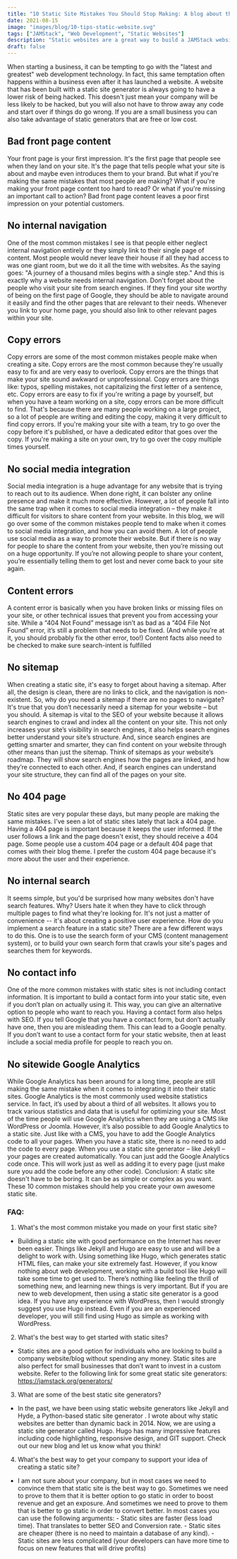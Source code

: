 ```yaml
---
title: "10 Static Site Mistakes You Should Stop Making: A blog about the common mistakes people make when creating static sites."
date: 2021-08-15
image: "images/blog/10-tips-static-website.svg"
tags: ["JAMStack", "Web Development", "Static Websites"]
description: "Static websites are a great way to build a JAMStack websitesite without having to worry about server configuration, databases, or security. Learn why static site generators can be a powerful JAMStack tool."
draft: false
---
```



When starting a business, it can be tempting to go with the "latest and greatest" web development technology. In fact, this same temptation often happens within a business even after it has launched a website. A website that has been built with a static site generator is always going to have a lower risk of being hacked. This doesn't just mean your company will be less likely to be hacked, but you will also not have to throw away any code and start over if things do go wrong. If you are a small business you can also take advantage of static generators that are free or low cost.


## Bad front page content
Your front page is your first impression. It's the first page that people see when they land on your site. It's the page that tells people what your site is about and maybe even introduces them to your brand. But what if you're making the same mistakes that most people are making? What if you're making your front page content too hard to read? Or what if you're missing an important call to action? Bad front page content leaves a poor first impression on your potential customers.  
## No internal navigation
One of the most common mistakes I see is that people either neglect internal navigation entirely or they simply link to their single page of content. Most people would never leave their house if all they had access to was one giant room, but we do it all the time with websites. As the saying goes: "A journey of a thousand miles begins with a single step." And this is exactly why a website needs internal navigation. Don't forget about the people who visit your site from search engines. If they find your site worthy of being on the first page of Google, they should be able to navigate around it easily and find the other pages that are relevant to their needs. Whenever you link to your home page, you should also link to other relevant pages within your site.

## Copy errors
Copy errors are some of the most common mistakes people make when creating a site. Copy errors are the most common because they're usually easy to fix and are very easy to overlook. Copy errors are the things that make your site sound awkward or unprofessional. Copy errors are things like: typos, spelling mistakes, not capitalizing the first letter of a sentence, etc. Copy errors are easy to fix if you're writing a page by yourself, but when you have a team working on a site, copy errors can be more difficult to find. That's because there are many people working on a large project, so a lot of people are writing and editing the copy, making it very difficult to find copy errors. If you're making your site with a team, try to go over the copy before it's published, or have a dedicated editor that goes over the copy. If you're making a site on your own, try to go over the copy multiple times yourself.
## No social media integration
Social media integration is a huge advantage for any website that is trying to reach out to its audience. When done right, it can bolster any online presence and make it much more effective. However, a lot of people fall into the same trap when it comes to social media integration – they make it difficult for visitors to share content from your website. In this blog, we will go over some of the common mistakes people tend to make when it comes to social media integration, and how you can avoid them. A lot of people use social media as a way to promote their website. But if there is no way for people to share the content from your website, then you’re missing out on a huge opportunity. If you’re not allowing people to share your content, you’re essentially telling them to get lost and never come back to your site again.
## Content errors
A content error is basically when you have broken links or missing files on your site, or other technical issues that prevent you from accessing your site. While a “404 Not Found” message isn’t as bad as a “404 File Not Found” error, it’s still a problem that needs to be fixed. (And while you’re at it, you should probably fix the other error, too!)  Content facts also need to be checked to make sure search-intent is fulfilled
## No sitemap
When creating a static site, it's easy to forget about having a sitemap. After all, the design is clean, there are no links to click, and the navigation is non-existent. So, why do you need a sitemap if there are no pages to navigate? It's true that you don’t necessarily need a sitemap for your website – but you should. A sitemap is vital to the SEO of your website because it allows search engines to crawl and index all the content on your site. This not only increases your site’s visibility in search engines, it also helps search engines better understand your site’s structure. And, since search engines are getting smarter and smarter, they can find content on your website through other means than just the sitemap. Think of sitemaps as your website’s roadmap. They will show search engines how the pages are linked, and how they’re connected to each other. And, if search engines can understand your site structure, they can find all of the pages on your site.
## No 404 page
Static sites are very popular these days, but many people are making the same mistakes. I've seen a lot of static sites lately that lack a 404 page. Having a 404 page is important because it keeps the user informed. If the user follows a link and the page doesn't exist, they should receive a 404 page. Some people use a custom 404 page or a default 404 page that comes with their blog theme. I prefer the custom 404 page because it's more about the user and their experience.
## No internal search
It seems simple, but you'd be surprised how many websites don't have search features. Why? Users hate it when they have to click through multiple pages to find what they're looking for. It's not just a matter of convenience -- it's about creating a positive user experience. How do you implement a search feature in a static site? There are a few different ways to do this. One is to use the search form of your CMS (content management system), or to build your own search form that crawls your site's pages and searches them for keywords.

## No contact info
One of the more common mistakes with static sites is not including contact information. It is important to build a contact form into your static site, even if you don’t plan on actually using it. This way, you can give an alternative option to people who want to reach you. Having a contact form also helps with SEO. If you tell Google that you have a contact form, but don’t actually have one, then you are misleading them. This can lead to a Google penalty. If you don’t want to use a contact form for your static website, then at least include a social media profile for people to reach you on.
## No sitewide Google Analytics
While Google Analytics has been around for a long time, people are still making the same mistake when it comes to integrating it into their static sites. Google Analytics is the most commonly used website statistics service. In fact, it’s used by about a third of all websites. It allows you to track various statistics and data that is useful for optimizing your site. Most of the time people will use Google Analytics when they are using a CMS like WordPress or Joomla. However, it’s also possible to add Google Analytics to a static site. Just like with a CMS, you have to add the Google Analytics code to all your pages. When you have a static site, there is no need to add the code to every page. When you use a static site generator – like Jekyll – your pages are created automatically. You can just add the Google Analytics code once. This will work just as well as adding it to every page (just make sure you add the code before any other code).
Conclusion: A static site doesn't have to be boring. It can be as simple or complex as you want. These 10 common mistakes should help you create your own awesome static site.

### FAQ:
1. What's the most common mistake you made on your first static site?
- Building a static site with good performance on the Internet has never been easier. Things like Jekyll and Hugo are easy to use and will be a delight to work with. Using something like Hugo, which generates static HTML files, can make your site extremely fast. However, if you know nothing about web development, working with a build tool like Hugo will take some time to get used to. There’s nothing like feeling the thrill of something new, and learning new things is very important. But if you are new to web development, then using a static site generator is a good idea. If you have any experience with WordPress, then I would strongly suggest you use Hugo instead. Even if you are an experienced developer, you will still find using Hugo as simple as working with WordPress.
2. What's the best way to get started with static sites?
- Static sites are a good option for individuals who are looking to build a company website/blog without spending any money. Static sites are also perfect for small businesses that don’t want to invest in a custom website.  Refer to the following link for some great static site generators: https://jamstack.org/generators/
3. What are some of the best static site generators?
- In the past, we have been using static website generators like Jekyll and Hyde, a Python-based static site generator . I wrote about why static websites are better than dynamic back in 2014. Now, we are using a static site generator called Hugo. Hugo has many impressive features including code highlighting, responsive design, and GIT support. Check out our new blog and let us know what you think!
4. What's the best way to get your company to support your idea of creating a static site?
- I am not sure about your company, but in most cases we need to convince them that static site is the best way to go. Sometimes we need to prove to them that it is better option to go static in order to boost revenue and get an exposure. And sometimes we need to prove to them that is better to go static in order to convert better. In most cases you can use the following arguments: - Static sites are faster (less load time). That translates to better SEO and Conversion rate. - Static sites are cheaper (there is no need to maintain a database of any kind). - Static sites are less complicated (your developers can have more time to focus on new features that will drive profits)


